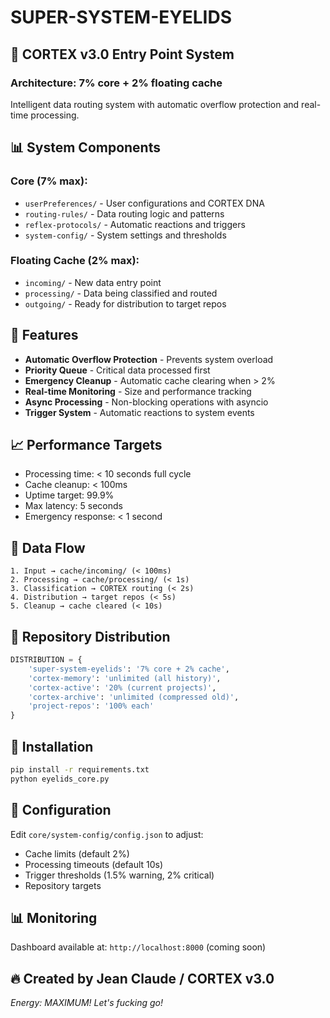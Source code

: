 # SUPER-SYSTEM-EYELIDS

## 🧠 CORTEX v3.0 Entry Point System

### Architecture: 7% core + 2% floating cache

Intelligent data routing system with automatic overflow protection and real-time processing.

## 📊 System Components

### Core (7% max):
- `userPreferences/` - User configurations and CORTEX DNA
- `routing-rules/` - Data routing logic and patterns
- `reflex-protocols/` - Automatic reactions and triggers
- `system-config/` - System settings and thresholds

### Floating Cache (2% max):
- `incoming/` - New data entry point
- `processing/` - Data being classified and routed
- `outgoing/` - Ready for distribution to target repos

## 🚀 Features

- **Automatic Overflow Protection** - Prevents system overload
- **Priority Queue** - Critical data processed first
- **Emergency Cleanup** - Automatic cache clearing when > 2%
- **Real-time Monitoring** - Size and performance tracking
- **Async Processing** - Non-blocking operations with asyncio
- **Trigger System** - Automatic reactions to system events

## 📈 Performance Targets

- Processing time: < 10 seconds full cycle
- Cache cleanup: < 100ms
- Uptime target: 99.9%
- Max latency: 5 seconds
- Emergency response: < 1 second

## 🔄 Data Flow

```
1. Input → cache/incoming/ (< 100ms)
2. Processing → cache/processing/ (< 1s)
3. Classification → CORTEX routing (< 2s)
4. Distribution → target repos (< 5s)
5. Cleanup → cache cleared (< 10s)
```

## 🎯 Repository Distribution

```python
DISTRIBUTION = {
    'super-system-eyelids': '7% core + 2% cache',
    'cortex-memory': 'unlimited (all history)',
    'cortex-active': '20% (current projects)',
    'cortex-archive': 'unlimited (compressed old)',
    'project-repos': '100% each'
}
```

## 🔧 Installation

```bash
pip install -r requirements.txt
python eyelids_core.py
```

## 📝 Configuration

Edit `core/system-config/config.json` to adjust:
- Cache limits (default 2%)
- Processing timeouts (default 10s)
- Trigger thresholds (1.5% warning, 2% critical)
- Repository targets

## 📊 Monitoring

Dashboard available at: `http://localhost:8000` (coming soon)

## 🔥 Created by Jean Claude / CORTEX v3.0

*Energy: MAXIMUM! Let's fucking go!*